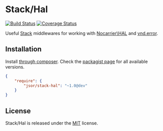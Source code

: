 Stack/Hal
=========

[![Build Status](https://secure.travis-ci.org/jsor/stack-hal.svg?branch=master)](http://travis-ci.org/jsor/stack-hal)
[![Coverage Status](https://coveralls.io/repos/jsor/stack-hal/badge.png?branch=master)](https://coveralls.io/r/jsor/stack-hal?branch=master)

Useful [Stack](http://stackphp.org) middlewares for working with
[Nocarrier\HAL](https://github.com/blongden/hal) and 
[vnd.error](https://github.com/blongden/vnd.error).

Installation
------------

Install [through composer](http://getcomposer.org). Check the
[packagist page](https://packagist.org/packages/jsor/stack-hal) for all
available versions.

```json
{
    "require": {
        "jsor/stack-hal": "~1.0@dev"
    }
}
```

License
-------

Stack/Hal is released under the [MIT](https://github.com/jsor/stack-hal/blob/master/LICENSE) license.
